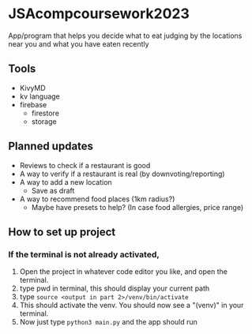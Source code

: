 # JSAcompcoursework2023

App/program that helps you decide what to eat judging by the locations near you and what you have eaten recently

## Tools

- KivyMD
- kv language
- firebase
  - firestore
  - storage

## Planned updates

- Reviews to check if a restaurant is good
- A way to verify if a restaurant is real (by downvoting/reporting)
- A way to add a new location
  - Save as draft
- A way to recommend food places (1km radius?)
  - Maybe have presets to help? (In case food allergies, price range)

## How to set up project

### If the terminal is not already activated,

1. Open the project in whatever code editor you like, and open the terminal.
2. type pwd in terminal, this should display your current path
3. type `source <output in part 2>/venv/bin/activate`
4. This should activate the venv. You should now see a "(venv)" in your terminal.
5. Now just type `python3 main.py` and the app should run
